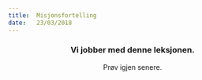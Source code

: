 ```yaml
---
title:  Misjonsfortelling
date:   23/03/2018
---
```


### <center>Vi jobber med denne leksjonen.</center>
<center>Prøv igjen senere.</center>